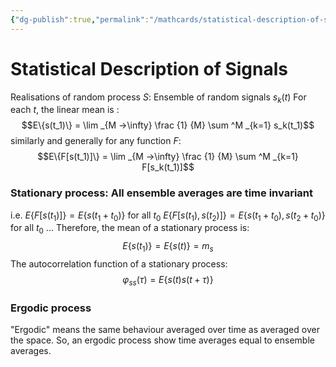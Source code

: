 ```yaml
---
{"dg-publish":true,"permalink":"/mathcards/statistical-description-of-signals/"}
---
```


# Statistical Description of Signals
Realisations of random process $S$:  Ensemble of random signals $s_k(t)$ 
For each $t$, the linear mean is :
$$E\{s(t_1)\} = \lim _{M ->\infty} \frac {1} {M} \sum ^M _{k=1} s_k(t_1)$$
similarly and generally for any function $F$:
$$E\{F[s(t_1)]\} = \lim _{M ->\infty} \frac {1} {M} \sum ^M _{k=1} F[s_k(t_1)]$$
### Stationary process: All ensemble averages are time invariant
i.e. $E\{F[s(t_1)]\} = E\{s(t_1 + t_0)\}$ for all $t_0$
$E\{F[s(t_1), s(t_2)]\} = E\{s(t_1 + t_0), s(t_2 + t_0)\}$ for all $t_0$
...
Therefore, the mean of a stationary process is:
$$E\{s(t_1)\} = E\{s(t)\} = m_s$$
The autocorrelation function of a stationary process:
$$\varphi _{ss} (\tau) = E\{s(t)s(t + \tau)\}$$

### Ergodic process
"Ergodic" means the same behaviour averaged over time as averaged over the space. So, an ergodic process show time averages equal to ensemble averages.
